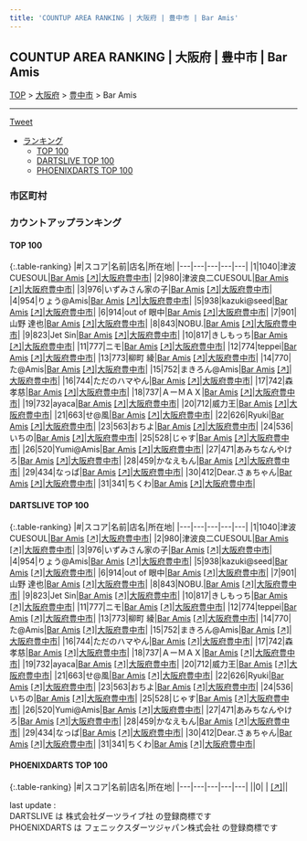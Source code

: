 ```yaml
---
title: 'COUNTUP AREA RANKING | 大阪府 | 豊中市 | Bar Amis'
---
```

## COUNTUP AREA RANKING | 大阪府 | 豊中市 | Bar Amis

[TOP](/darts/rank/) > [大阪府](/darts/rank/大阪府/) > [豊中市](/darts/rank/大阪府/豊中市/) > Bar Amis

___

<a href="https://twitter.com/share?ref_src=twsrc%5Etfw" data-text="COUNTUP AREA RANKING | 大阪府豊中市Bar Amis" class="twitter-share-button" data-hashtags="DARTSLIVE,PHOENIXDARTS,darts,ダーツ" data-show-count="false">Tweet</a>

* [ランキング](#カウントアップランキング)
    * [TOP 100](#top-100)
    * [DARTSLIVE TOP 100](#dartslive-top-100)
    * [PHOENIXDARTS TOP 100](#phoenixdarts-top-100)

### 市区町村

<ul>

</ul>

### カウントアップランキング

#### TOP 100



{:.table-ranking}
|#|スコア|名前|店名|所在地|
|---|---|---|---|---|
|1|1040|<span class="rank-name-dl">津波CUESOUL</span>|<a href="/darts/rank/shops/8638d79c212d51a7774c926eb736cb5a.html">Bar Amis</a> <a href="https://search.dartslive.com/jp/shop/8638d79c212d51a7774c926eb736cb5a">[↗]</a>|<a href="/darts/rank/大阪府/豊中市">大阪府豊中市</a>|
|2|980|<span class="rank-name-dl">津波良二CUESOUL</span>|<a href="/darts/rank/shops/8638d79c212d51a7774c926eb736cb5a.html">Bar Amis</a> <a href="https://search.dartslive.com/jp/shop/8638d79c212d51a7774c926eb736cb5a">[↗]</a>|<a href="/darts/rank/大阪府/豊中市">大阪府豊中市</a>|
|3|976|<span class="rank-name-dl">いずみさん家の子</span>|<a href="/darts/rank/shops/8638d79c212d51a7774c926eb736cb5a.html">Bar Amis</a> <a href="https://search.dartslive.com/jp/shop/8638d79c212d51a7774c926eb736cb5a">[↗]</a>|<a href="/darts/rank/大阪府/豊中市">大阪府豊中市</a>|
|4|954|<span class="rank-name-dl">りょう@Amis</span>|<a href="/darts/rank/shops/8638d79c212d51a7774c926eb736cb5a.html">Bar Amis</a> <a href="https://search.dartslive.com/jp/shop/8638d79c212d51a7774c926eb736cb5a">[↗]</a>|<a href="/darts/rank/大阪府/豊中市">大阪府豊中市</a>|
|5|938|<span class="rank-name-dl">kazuki@seed</span>|<a href="/darts/rank/shops/8638d79c212d51a7774c926eb736cb5a.html">Bar Amis</a> <a href="https://search.dartslive.com/jp/shop/8638d79c212d51a7774c926eb736cb5a">[↗]</a>|<a href="/darts/rank/大阪府/豊中市">大阪府豊中市</a>|
|6|914|<span class="rank-name-dl">out of 眼中</span>|<a href="/darts/rank/shops/8638d79c212d51a7774c926eb736cb5a.html">Bar Amis</a> <a href="https://search.dartslive.com/jp/shop/8638d79c212d51a7774c926eb736cb5a">[↗]</a>|<a href="/darts/rank/大阪府/豊中市">大阪府豊中市</a>|
|7|901|<span class="rank-name-dl">山野 達也</span>|<a href="/darts/rank/shops/8638d79c212d51a7774c926eb736cb5a.html">Bar Amis</a> <a href="https://search.dartslive.com/jp/shop/8638d79c212d51a7774c926eb736cb5a">[↗]</a>|<a href="/darts/rank/大阪府/豊中市">大阪府豊中市</a>|
|8|843|<span class="rank-name-dl">NOBU.</span>|<a href="/darts/rank/shops/8638d79c212d51a7774c926eb736cb5a.html">Bar Amis</a> <a href="https://search.dartslive.com/jp/shop/8638d79c212d51a7774c926eb736cb5a">[↗]</a>|<a href="/darts/rank/大阪府/豊中市">大阪府豊中市</a>|
|9|823|<span class="rank-name-dl">Jet Sin</span>|<a href="/darts/rank/shops/8638d79c212d51a7774c926eb736cb5a.html">Bar Amis</a> <a href="https://search.dartslive.com/jp/shop/8638d79c212d51a7774c926eb736cb5a">[↗]</a>|<a href="/darts/rank/大阪府/豊中市">大阪府豊中市</a>|
|10|817|<span class="rank-name-dl">きしもっち</span>|<a href="/darts/rank/shops/8638d79c212d51a7774c926eb736cb5a.html">Bar Amis</a> <a href="https://search.dartslive.com/jp/shop/8638d79c212d51a7774c926eb736cb5a">[↗]</a>|<a href="/darts/rank/大阪府/豊中市">大阪府豊中市</a>|
|11|777|<span class="rank-name-dl">ニモ</span>|<a href="/darts/rank/shops/8638d79c212d51a7774c926eb736cb5a.html">Bar Amis</a> <a href="https://search.dartslive.com/jp/shop/8638d79c212d51a7774c926eb736cb5a">[↗]</a>|<a href="/darts/rank/大阪府/豊中市">大阪府豊中市</a>|
|12|774|<span class="rank-name-dl">teppei</span>|<a href="/darts/rank/shops/8638d79c212d51a7774c926eb736cb5a.html">Bar Amis</a> <a href="https://search.dartslive.com/jp/shop/8638d79c212d51a7774c926eb736cb5a">[↗]</a>|<a href="/darts/rank/大阪府/豊中市">大阪府豊中市</a>|
|13|773|<span class="rank-name-dl">柳町 綾</span>|<a href="/darts/rank/shops/8638d79c212d51a7774c926eb736cb5a.html">Bar Amis</a> <a href="https://search.dartslive.com/jp/shop/8638d79c212d51a7774c926eb736cb5a">[↗]</a>|<a href="/darts/rank/大阪府/豊中市">大阪府豊中市</a>|
|14|770|<span class="rank-name-dl">た@Amis</span>|<a href="/darts/rank/shops/8638d79c212d51a7774c926eb736cb5a.html">Bar Amis</a> <a href="https://search.dartslive.com/jp/shop/8638d79c212d51a7774c926eb736cb5a">[↗]</a>|<a href="/darts/rank/大阪府/豊中市">大阪府豊中市</a>|
|15|752|<span class="rank-name-dl">まきろん@Amis</span>|<a href="/darts/rank/shops/8638d79c212d51a7774c926eb736cb5a.html">Bar Amis</a> <a href="https://search.dartslive.com/jp/shop/8638d79c212d51a7774c926eb736cb5a">[↗]</a>|<a href="/darts/rank/大阪府/豊中市">大阪府豊中市</a>|
|16|744|<span class="rank-name-dl">ただのハマやん</span>|<a href="/darts/rank/shops/8638d79c212d51a7774c926eb736cb5a.html">Bar Amis</a> <a href="https://search.dartslive.com/jp/shop/8638d79c212d51a7774c926eb736cb5a">[↗]</a>|<a href="/darts/rank/大阪府/豊中市">大阪府豊中市</a>|
|17|742|<span class="rank-name-dl">森孝慈</span>|<a href="/darts/rank/shops/8638d79c212d51a7774c926eb736cb5a.html">Bar Amis</a> <a href="https://search.dartslive.com/jp/shop/8638d79c212d51a7774c926eb736cb5a">[↗]</a>|<a href="/darts/rank/大阪府/豊中市">大阪府豊中市</a>|
|18|737|<span class="rank-name-dl">ＡーＭＡＸ</span>|<a href="/darts/rank/shops/8638d79c212d51a7774c926eb736cb5a.html">Bar Amis</a> <a href="https://search.dartslive.com/jp/shop/8638d79c212d51a7774c926eb736cb5a">[↗]</a>|<a href="/darts/rank/大阪府/豊中市">大阪府豊中市</a>|
|19|732|<span class="rank-name-dl">ayaca</span>|<a href="/darts/rank/shops/8638d79c212d51a7774c926eb736cb5a.html">Bar Amis</a> <a href="https://search.dartslive.com/jp/shop/8638d79c212d51a7774c926eb736cb5a">[↗]</a>|<a href="/darts/rank/大阪府/豊中市">大阪府豊中市</a>|
|20|712|<span class="rank-name-dl">威力王</span>|<a href="/darts/rank/shops/8638d79c212d51a7774c926eb736cb5a.html">Bar Amis</a> <a href="https://search.dartslive.com/jp/shop/8638d79c212d51a7774c926eb736cb5a">[↗]</a>|<a href="/darts/rank/大阪府/豊中市">大阪府豊中市</a>|
|21|663|<span class="rank-name-dl">せ@風</span>|<a href="/darts/rank/shops/8638d79c212d51a7774c926eb736cb5a.html">Bar Amis</a> <a href="https://search.dartslive.com/jp/shop/8638d79c212d51a7774c926eb736cb5a">[↗]</a>|<a href="/darts/rank/大阪府/豊中市">大阪府豊中市</a>|
|22|626|<span class="rank-name-dl">Ryuki</span>|<a href="/darts/rank/shops/8638d79c212d51a7774c926eb736cb5a.html">Bar Amis</a> <a href="https://search.dartslive.com/jp/shop/8638d79c212d51a7774c926eb736cb5a">[↗]</a>|<a href="/darts/rank/大阪府/豊中市">大阪府豊中市</a>|
|23|563|<span class="rank-name-dl">おちよ</span>|<a href="/darts/rank/shops/8638d79c212d51a7774c926eb736cb5a.html">Bar Amis</a> <a href="https://search.dartslive.com/jp/shop/8638d79c212d51a7774c926eb736cb5a">[↗]</a>|<a href="/darts/rank/大阪府/豊中市">大阪府豊中市</a>|
|24|536|<span class="rank-name-dl">いちの</span>|<a href="/darts/rank/shops/8638d79c212d51a7774c926eb736cb5a.html">Bar Amis</a> <a href="https://search.dartslive.com/jp/shop/8638d79c212d51a7774c926eb736cb5a">[↗]</a>|<a href="/darts/rank/大阪府/豊中市">大阪府豊中市</a>|
|25|528|<span class="rank-name-dl">じゃす</span>|<a href="/darts/rank/shops/8638d79c212d51a7774c926eb736cb5a.html">Bar Amis</a> <a href="https://search.dartslive.com/jp/shop/8638d79c212d51a7774c926eb736cb5a">[↗]</a>|<a href="/darts/rank/大阪府/豊中市">大阪府豊中市</a>|
|26|520|<span class="rank-name-dl">Yumi@Amis</span>|<a href="/darts/rank/shops/8638d79c212d51a7774c926eb736cb5a.html">Bar Amis</a> <a href="https://search.dartslive.com/jp/shop/8638d79c212d51a7774c926eb736cb5a">[↗]</a>|<a href="/darts/rank/大阪府/豊中市">大阪府豊中市</a>|
|27|471|<span class="rank-name-dl">あみちなんやけろ</span>|<a href="/darts/rank/shops/8638d79c212d51a7774c926eb736cb5a.html">Bar Amis</a> <a href="https://search.dartslive.com/jp/shop/8638d79c212d51a7774c926eb736cb5a">[↗]</a>|<a href="/darts/rank/大阪府/豊中市">大阪府豊中市</a>|
|28|459|<span class="rank-name-dl">かなえもん</span>|<a href="/darts/rank/shops/8638d79c212d51a7774c926eb736cb5a.html">Bar Amis</a> <a href="https://search.dartslive.com/jp/shop/8638d79c212d51a7774c926eb736cb5a">[↗]</a>|<a href="/darts/rank/大阪府/豊中市">大阪府豊中市</a>|
|29|434|<span class="rank-name-dl">なっぱ</span>|<a href="/darts/rank/shops/8638d79c212d51a7774c926eb736cb5a.html">Bar Amis</a> <a href="https://search.dartslive.com/jp/shop/8638d79c212d51a7774c926eb736cb5a">[↗]</a>|<a href="/darts/rank/大阪府/豊中市">大阪府豊中市</a>|
|30|412|<span class="rank-name-dl">Dear.さぁちゃん</span>|<a href="/darts/rank/shops/8638d79c212d51a7774c926eb736cb5a.html">Bar Amis</a> <a href="https://search.dartslive.com/jp/shop/8638d79c212d51a7774c926eb736cb5a">[↗]</a>|<a href="/darts/rank/大阪府/豊中市">大阪府豊中市</a>|
|31|341|<span class="rank-name-dl">ちくわ</span>|<a href="/darts/rank/shops/8638d79c212d51a7774c926eb736cb5a.html">Bar Amis</a> <a href="https://search.dartslive.com/jp/shop/8638d79c212d51a7774c926eb736cb5a">[↗]</a>|<a href="/darts/rank/大阪府/豊中市">大阪府豊中市</a>|


#### DARTSLIVE TOP 100



{:.table-ranking}
|#|スコア|名前|店名|所在地|
|---|---|---|---|---|
|1|1040|<span class="rank-name-dl">津波CUESOUL</span>|<a href="/darts/rank/shops/8638d79c212d51a7774c926eb736cb5a.html">Bar Amis</a> <a href="https://search.dartslive.com/jp/shop/8638d79c212d51a7774c926eb736cb5a">[↗]</a>|<a href="/darts/rank/大阪府/豊中市">大阪府豊中市</a>|
|2|980|<span class="rank-name-dl">津波良二CUESOUL</span>|<a href="/darts/rank/shops/8638d79c212d51a7774c926eb736cb5a.html">Bar Amis</a> <a href="https://search.dartslive.com/jp/shop/8638d79c212d51a7774c926eb736cb5a">[↗]</a>|<a href="/darts/rank/大阪府/豊中市">大阪府豊中市</a>|
|3|976|<span class="rank-name-dl">いずみさん家の子</span>|<a href="/darts/rank/shops/8638d79c212d51a7774c926eb736cb5a.html">Bar Amis</a> <a href="https://search.dartslive.com/jp/shop/8638d79c212d51a7774c926eb736cb5a">[↗]</a>|<a href="/darts/rank/大阪府/豊中市">大阪府豊中市</a>|
|4|954|<span class="rank-name-dl">りょう@Amis</span>|<a href="/darts/rank/shops/8638d79c212d51a7774c926eb736cb5a.html">Bar Amis</a> <a href="https://search.dartslive.com/jp/shop/8638d79c212d51a7774c926eb736cb5a">[↗]</a>|<a href="/darts/rank/大阪府/豊中市">大阪府豊中市</a>|
|5|938|<span class="rank-name-dl">kazuki@seed</span>|<a href="/darts/rank/shops/8638d79c212d51a7774c926eb736cb5a.html">Bar Amis</a> <a href="https://search.dartslive.com/jp/shop/8638d79c212d51a7774c926eb736cb5a">[↗]</a>|<a href="/darts/rank/大阪府/豊中市">大阪府豊中市</a>|
|6|914|<span class="rank-name-dl">out of 眼中</span>|<a href="/darts/rank/shops/8638d79c212d51a7774c926eb736cb5a.html">Bar Amis</a> <a href="https://search.dartslive.com/jp/shop/8638d79c212d51a7774c926eb736cb5a">[↗]</a>|<a href="/darts/rank/大阪府/豊中市">大阪府豊中市</a>|
|7|901|<span class="rank-name-dl">山野 達也</span>|<a href="/darts/rank/shops/8638d79c212d51a7774c926eb736cb5a.html">Bar Amis</a> <a href="https://search.dartslive.com/jp/shop/8638d79c212d51a7774c926eb736cb5a">[↗]</a>|<a href="/darts/rank/大阪府/豊中市">大阪府豊中市</a>|
|8|843|<span class="rank-name-dl">NOBU.</span>|<a href="/darts/rank/shops/8638d79c212d51a7774c926eb736cb5a.html">Bar Amis</a> <a href="https://search.dartslive.com/jp/shop/8638d79c212d51a7774c926eb736cb5a">[↗]</a>|<a href="/darts/rank/大阪府/豊中市">大阪府豊中市</a>|
|9|823|<span class="rank-name-dl">Jet Sin</span>|<a href="/darts/rank/shops/8638d79c212d51a7774c926eb736cb5a.html">Bar Amis</a> <a href="https://search.dartslive.com/jp/shop/8638d79c212d51a7774c926eb736cb5a">[↗]</a>|<a href="/darts/rank/大阪府/豊中市">大阪府豊中市</a>|
|10|817|<span class="rank-name-dl">きしもっち</span>|<a href="/darts/rank/shops/8638d79c212d51a7774c926eb736cb5a.html">Bar Amis</a> <a href="https://search.dartslive.com/jp/shop/8638d79c212d51a7774c926eb736cb5a">[↗]</a>|<a href="/darts/rank/大阪府/豊中市">大阪府豊中市</a>|
|11|777|<span class="rank-name-dl">ニモ</span>|<a href="/darts/rank/shops/8638d79c212d51a7774c926eb736cb5a.html">Bar Amis</a> <a href="https://search.dartslive.com/jp/shop/8638d79c212d51a7774c926eb736cb5a">[↗]</a>|<a href="/darts/rank/大阪府/豊中市">大阪府豊中市</a>|
|12|774|<span class="rank-name-dl">teppei</span>|<a href="/darts/rank/shops/8638d79c212d51a7774c926eb736cb5a.html">Bar Amis</a> <a href="https://search.dartslive.com/jp/shop/8638d79c212d51a7774c926eb736cb5a">[↗]</a>|<a href="/darts/rank/大阪府/豊中市">大阪府豊中市</a>|
|13|773|<span class="rank-name-dl">柳町 綾</span>|<a href="/darts/rank/shops/8638d79c212d51a7774c926eb736cb5a.html">Bar Amis</a> <a href="https://search.dartslive.com/jp/shop/8638d79c212d51a7774c926eb736cb5a">[↗]</a>|<a href="/darts/rank/大阪府/豊中市">大阪府豊中市</a>|
|14|770|<span class="rank-name-dl">た@Amis</span>|<a href="/darts/rank/shops/8638d79c212d51a7774c926eb736cb5a.html">Bar Amis</a> <a href="https://search.dartslive.com/jp/shop/8638d79c212d51a7774c926eb736cb5a">[↗]</a>|<a href="/darts/rank/大阪府/豊中市">大阪府豊中市</a>|
|15|752|<span class="rank-name-dl">まきろん@Amis</span>|<a href="/darts/rank/shops/8638d79c212d51a7774c926eb736cb5a.html">Bar Amis</a> <a href="https://search.dartslive.com/jp/shop/8638d79c212d51a7774c926eb736cb5a">[↗]</a>|<a href="/darts/rank/大阪府/豊中市">大阪府豊中市</a>|
|16|744|<span class="rank-name-dl">ただのハマやん</span>|<a href="/darts/rank/shops/8638d79c212d51a7774c926eb736cb5a.html">Bar Amis</a> <a href="https://search.dartslive.com/jp/shop/8638d79c212d51a7774c926eb736cb5a">[↗]</a>|<a href="/darts/rank/大阪府/豊中市">大阪府豊中市</a>|
|17|742|<span class="rank-name-dl">森孝慈</span>|<a href="/darts/rank/shops/8638d79c212d51a7774c926eb736cb5a.html">Bar Amis</a> <a href="https://search.dartslive.com/jp/shop/8638d79c212d51a7774c926eb736cb5a">[↗]</a>|<a href="/darts/rank/大阪府/豊中市">大阪府豊中市</a>|
|18|737|<span class="rank-name-dl">ＡーＭＡＸ</span>|<a href="/darts/rank/shops/8638d79c212d51a7774c926eb736cb5a.html">Bar Amis</a> <a href="https://search.dartslive.com/jp/shop/8638d79c212d51a7774c926eb736cb5a">[↗]</a>|<a href="/darts/rank/大阪府/豊中市">大阪府豊中市</a>|
|19|732|<span class="rank-name-dl">ayaca</span>|<a href="/darts/rank/shops/8638d79c212d51a7774c926eb736cb5a.html">Bar Amis</a> <a href="https://search.dartslive.com/jp/shop/8638d79c212d51a7774c926eb736cb5a">[↗]</a>|<a href="/darts/rank/大阪府/豊中市">大阪府豊中市</a>|
|20|712|<span class="rank-name-dl">威力王</span>|<a href="/darts/rank/shops/8638d79c212d51a7774c926eb736cb5a.html">Bar Amis</a> <a href="https://search.dartslive.com/jp/shop/8638d79c212d51a7774c926eb736cb5a">[↗]</a>|<a href="/darts/rank/大阪府/豊中市">大阪府豊中市</a>|
|21|663|<span class="rank-name-dl">せ@風</span>|<a href="/darts/rank/shops/8638d79c212d51a7774c926eb736cb5a.html">Bar Amis</a> <a href="https://search.dartslive.com/jp/shop/8638d79c212d51a7774c926eb736cb5a">[↗]</a>|<a href="/darts/rank/大阪府/豊中市">大阪府豊中市</a>|
|22|626|<span class="rank-name-dl">Ryuki</span>|<a href="/darts/rank/shops/8638d79c212d51a7774c926eb736cb5a.html">Bar Amis</a> <a href="https://search.dartslive.com/jp/shop/8638d79c212d51a7774c926eb736cb5a">[↗]</a>|<a href="/darts/rank/大阪府/豊中市">大阪府豊中市</a>|
|23|563|<span class="rank-name-dl">おちよ</span>|<a href="/darts/rank/shops/8638d79c212d51a7774c926eb736cb5a.html">Bar Amis</a> <a href="https://search.dartslive.com/jp/shop/8638d79c212d51a7774c926eb736cb5a">[↗]</a>|<a href="/darts/rank/大阪府/豊中市">大阪府豊中市</a>|
|24|536|<span class="rank-name-dl">いちの</span>|<a href="/darts/rank/shops/8638d79c212d51a7774c926eb736cb5a.html">Bar Amis</a> <a href="https://search.dartslive.com/jp/shop/8638d79c212d51a7774c926eb736cb5a">[↗]</a>|<a href="/darts/rank/大阪府/豊中市">大阪府豊中市</a>|
|25|528|<span class="rank-name-dl">じゃす</span>|<a href="/darts/rank/shops/8638d79c212d51a7774c926eb736cb5a.html">Bar Amis</a> <a href="https://search.dartslive.com/jp/shop/8638d79c212d51a7774c926eb736cb5a">[↗]</a>|<a href="/darts/rank/大阪府/豊中市">大阪府豊中市</a>|
|26|520|<span class="rank-name-dl">Yumi@Amis</span>|<a href="/darts/rank/shops/8638d79c212d51a7774c926eb736cb5a.html">Bar Amis</a> <a href="https://search.dartslive.com/jp/shop/8638d79c212d51a7774c926eb736cb5a">[↗]</a>|<a href="/darts/rank/大阪府/豊中市">大阪府豊中市</a>|
|27|471|<span class="rank-name-dl">あみちなんやけろ</span>|<a href="/darts/rank/shops/8638d79c212d51a7774c926eb736cb5a.html">Bar Amis</a> <a href="https://search.dartslive.com/jp/shop/8638d79c212d51a7774c926eb736cb5a">[↗]</a>|<a href="/darts/rank/大阪府/豊中市">大阪府豊中市</a>|
|28|459|<span class="rank-name-dl">かなえもん</span>|<a href="/darts/rank/shops/8638d79c212d51a7774c926eb736cb5a.html">Bar Amis</a> <a href="https://search.dartslive.com/jp/shop/8638d79c212d51a7774c926eb736cb5a">[↗]</a>|<a href="/darts/rank/大阪府/豊中市">大阪府豊中市</a>|
|29|434|<span class="rank-name-dl">なっぱ</span>|<a href="/darts/rank/shops/8638d79c212d51a7774c926eb736cb5a.html">Bar Amis</a> <a href="https://search.dartslive.com/jp/shop/8638d79c212d51a7774c926eb736cb5a">[↗]</a>|<a href="/darts/rank/大阪府/豊中市">大阪府豊中市</a>|
|30|412|<span class="rank-name-dl">Dear.さぁちゃん</span>|<a href="/darts/rank/shops/8638d79c212d51a7774c926eb736cb5a.html">Bar Amis</a> <a href="https://search.dartslive.com/jp/shop/8638d79c212d51a7774c926eb736cb5a">[↗]</a>|<a href="/darts/rank/大阪府/豊中市">大阪府豊中市</a>|
|31|341|<span class="rank-name-dl">ちくわ</span>|<a href="/darts/rank/shops/8638d79c212d51a7774c926eb736cb5a.html">Bar Amis</a> <a href="https://search.dartslive.com/jp/shop/8638d79c212d51a7774c926eb736cb5a">[↗]</a>|<a href="/darts/rank/大阪府/豊中市">大阪府豊中市</a>|


#### PHOENIXDARTS TOP 100



{:.table-ranking}
|#|スコア|名前|店名|所在地|
|---|---|---|---|---|
||0|<span class="rank-name-dl"> </span>|<a href="/darts/rank/shops/.html"></a> <a href="">[↗]</a>|<a href="/darts/rank//"></a>|


<div class="footer border-top border-gray-light mt-5 pt-3 text-right text-gray">
    last update : <span style="font-weight: italic" id="foot_last_modified"></span><br />
    DARTSLIVE は 株式会社ダーツライブ社 の登録商標です<br />
    PHOENIXDARTS は フェニックスダーツジャパン株式会社 の登録商標です<br />
</div>

<script src="https://cdnjs.cloudflare.com/ajax/libs/jquery.tablesorter/2.31.3/js/jquery.tablesorter.min.js" integrity="sha512-qzgd5cYSZcosqpzpn7zF2ZId8f/8CHmFKZ8j7mU4OUXTNRd5g+ZHBPsgKEwoqxCtdQvExE5LprwwPAgoicguNg==" crossorigin="anonymous" referrerpolicy="no-referrer"></script>
<link rel="stylesheet" href="https://cdnjs.cloudflare.com/ajax/libs/jquery.tablesorter/2.31.3/css/theme.default.min.css" integrity="sha512-wghhOJkjQX0Lh3NSWvNKeZ0ZpNn+SPVXX1Qyc9OCaogADktxrBiBdKGDoqVUOyhStvMBmJQ8ZdMHiR3wuEq8+w==" crossorigin="anonymous" referrerpolicy="no-referrer" />
<script>
$(function() {
    $(".table-ranking").tablesorter({sortList:[[0, 0]]});
    $("#foot_last_modified").text(formatDate(new Date(document.lastModified), 'yyyy-MM-dd HH:mm:ss'));
});
</script>

<script async src="https://platform.twitter.com/widgets.js" charset="utf-8"></script>